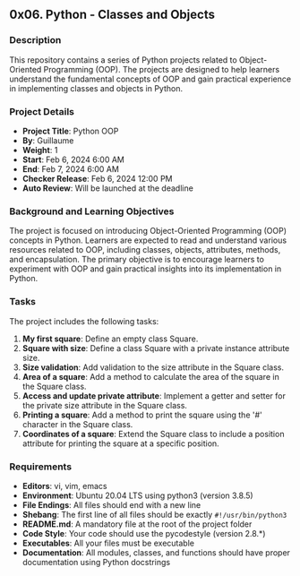 ## 0x06. Python - Classes and Objects

### Description
This repository contains a series of Python projects related to Object-Oriented Programming (OOP). The projects are designed to help learners understand the fundamental concepts of OOP and gain practical experience in implementing classes and objects in Python.

### Project Details
- **Project Title**: Python OOP
- **By**: Guillaume
- **Weight**: 1
- **Start**: Feb 6, 2024 6:00 AM
- **End**: Feb 7, 2024 6:00 AM
- **Checker Release**: Feb 6, 2024 12:00 PM
- **Auto Review**: Will be launched at the deadline

### Background and Learning Objectives
The project is focused on introducing Object-Oriented Programming (OOP) concepts in Python. Learners are expected to read and understand various resources related to OOP, including classes, objects, attributes, methods, and encapsulation. The primary objective is to encourage learners to experiment with OOP and gain practical insights into its implementation in Python.

### Tasks
The project includes the following tasks:
1. **My first square**: Define an empty class Square.
2. **Square with size**: Define a class Square with a private instance attribute size.
3. **Size validation**: Add validation to the size attribute in the Square class.
4. **Area of a square**: Add a method to calculate the area of the square in the Square class.
5. **Access and update private attribute**: Implement a getter and setter for the private size attribute in the Square class.
6. **Printing a square**: Add a method to print the square using the '#' character in the Square class.
7. **Coordinates of a square**: Extend the Square class to include a position attribute for printing the square at a specific position.

### Requirements
- **Editors**: vi, vim, emacs
- **Environment**: Ubuntu 20.04 LTS using python3 (version 3.8.5)
- **File Endings**: All files should end with a new line
- **Shebang**: The first line of all files should be exactly `#!/usr/bin/python3`
- **README.md**: A mandatory file at the root of the project folder
- **Code Style**: Your code should use the pycodestyle (version 2.8.*)
- **Executables**: All your files must be executable
- **Documentation**: All modules, classes, and functions should have proper documentation using Python docstrings
